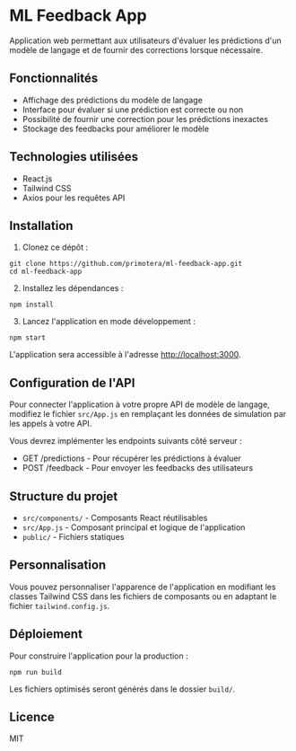 # ML Feedback App

Application web permettant aux utilisateurs d'évaluer les prédictions d'un modèle de langage et de fournir des corrections lorsque nécessaire.

## Fonctionnalités

- Affichage des prédictions du modèle de langage
- Interface pour évaluer si une prédiction est correcte ou non
- Possibilité de fournir une correction pour les prédictions inexactes
- Stockage des feedbacks pour améliorer le modèle

## Technologies utilisées

- React.js
- Tailwind CSS
- Axios pour les requêtes API

## Installation

1. Clonez ce dépôt :
```
git clone https://github.com/primotera/ml-feedback-app.git
cd ml-feedback-app
```

2. Installez les dépendances :
```
npm install
```

3. Lancez l'application en mode développement :
```
npm start
```

L'application sera accessible à l'adresse [http://localhost:3000](http://localhost:3000).

## Configuration de l'API

Pour connecter l'application à votre propre API de modèle de langage, modifiez le fichier `src/App.js` en remplaçant les données de simulation par les appels à votre API.

Vous devrez implémenter les endpoints suivants côté serveur :
- GET /predictions - Pour récupérer les prédictions à évaluer
- POST /feedback - Pour envoyer les feedbacks des utilisateurs

## Structure du projet

- `src/components/` - Composants React réutilisables
- `src/App.js` - Composant principal et logique de l'application
- `public/` - Fichiers statiques

## Personnalisation

Vous pouvez personnaliser l'apparence de l'application en modifiant les classes Tailwind CSS dans les fichiers de composants ou en adaptant le fichier `tailwind.config.js`.

## Déploiement

Pour construire l'application pour la production :

```
npm run build
```

Les fichiers optimisés seront générés dans le dossier `build/`.

## Licence

MIT